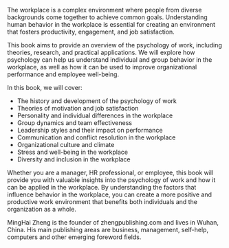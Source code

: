 
The workplace is a complex environment where people from diverse backgrounds come together to achieve common goals. Understanding human behavior in the workplace is essential for creating an environment that fosters productivity, engagement, and job satisfaction.

This book aims to provide an overview of the psychology of work, including theories, research, and practical applications. We will explore how psychology can help us understand individual and group behavior in the workplace, as well as how it can be used to improve organizational performance and employee well-being.

In this book, we will cover:

* The history and development of the psychology of work
* Theories of motivation and job satisfaction
* Personality and individual differences in the workplace
* Group dynamics and team effectiveness
* Leadership styles and their impact on performance
* Communication and conflict resolution in the workplace
* Organizational culture and climate
* Stress and well-being in the workplace
* Diversity and inclusion in the workplace

Whether you are a manager, HR professional, or employee, this book will provide you with valuable insights into the psychology of work and how it can be applied in the workplace. By understanding the factors that influence behavior in the workplace, you can create a more positive and productive work environment that benefits both individuals and the organization as a whole.

MingHai Zheng is the founder of zhengpublishing.com and lives in Wuhan, China. His main publishing areas are business, management, self-help, computers and other emerging foreword fields.
